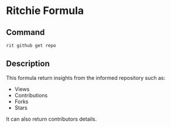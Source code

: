 # Ritchie Formula

## Command

```bash
rit github get repo
```

## Description

This formula return insights from the informed repository such as:
- Views
- Contributions
- Forks
- Stars

It can also return contributors details.